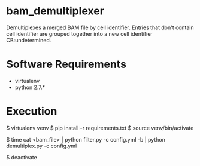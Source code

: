 # bam_demultiplexer

Demultiplexes a merged BAM file by cell identifier. Entries that don't contain cell identifier are grouped together into a new cell identifier CB:undetermined.

# Software Requirements
- virtualenv
- python 2.7.*


# Execution
$ virtualenv venv
$ pip install -r requirements.txt
$ source venv/bin/activate

$ time cat <bam_file> | python filter.py -c config.yml -b | python demultiplex.py -c config.yml

$ deactivate
